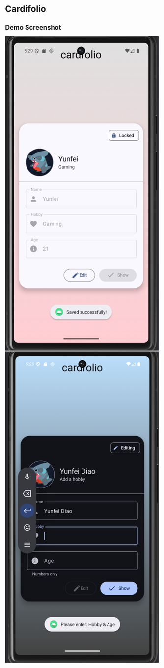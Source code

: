 # Cardifolio

## Demo Screenshot
<img src="https://github.com/AeAloysius/Cardfolio/blob/master/%E5%B1%8F%E5%B9%95%E6%88%AA%E5%9B%BE%202025-09-23%20002907.png" width="500" alt="gameplay pic">
<img src="https://github.com/AeAloysius/Cardfolio/blob/master/%E5%B1%8F%E5%B9%95%E6%88%AA%E5%9B%BE%202025-09-23%20002937.png" width="500" alt="gameplay pic">
